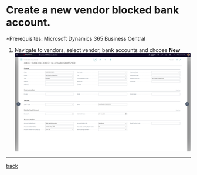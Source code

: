 # Create a new vendor blocked bank account.

*Prerequisites: Microsoft Dynamics 365 Business Central 

1. Navigate to vendors, select vendor, bank accounts and choose **New**
   ![New](https://github.com/bydynamics/AL-BlockedBankAccount-Support/blob/main/Assets/VendorBankAccountCard.png)

______________________________________________________________________

[back](../README.md)

